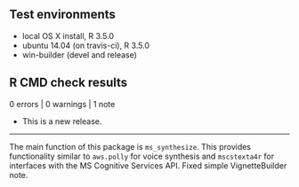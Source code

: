 ## Test environments
* local OS X install, R 3.5.0
* ubuntu 14.04 (on travis-ci), R 3.5.0
* win-builder (devel and release)

## R CMD check results

0 errors | 0 warnings | 1 note

* This is a new release.

---

The main function of this package is `ms_synthesize`.  This provides functionality similar to `aws.polly` for voice synthesis and `mscstexta4r` for interfaces with the MS Cognitive Services API. Fixed simple VignetteBuilder note.

